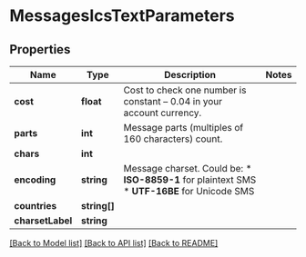 # MessagesIcsTextParameters

## Properties
Name | Type | Description | Notes
------------ | ------------- | ------------- | -------------
**cost** | **float** | Cost to check one number is constant – 0.04 in your account currency. | 
**parts** | **int** | Message parts (multiples of 160 characters) count. | 
**chars** | **int** |  | 
**encoding** | **string** | Message charset. Could be: * **ISO-8859-1** for plaintext SMS * **UTF-16BE** for Unicode SMS | 
**countries** | **string[]** |  | 
**charsetLabel** | **string** |  | 

[[Back to Model list]](../README.md#documentation-for-models) [[Back to API list]](../README.md#documentation-for-api-endpoints) [[Back to README]](../README.md)


